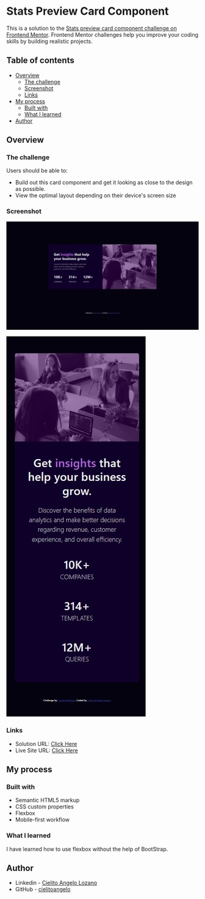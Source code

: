 # Stats Preview Card Component

This is a solution to the [Stats preview card component challenge on Frontend Mentor](https://www.frontendmentor.io/challenges/stats-preview-card-component-8JqbgoU62). Frontend Mentor challenges help you improve your coding skills by building realistic projects. 

## Table of contents

- [Overview](#overview)
  - [The challenge](#the-challenge)
  - [Screenshot](#screenshot)
  - [Links](#links)
- [My process](#my-process)
  - [Built with](#built-with)
  - [What I learned](#what-i-learned)
- [Author](#author)

## Overview

### The challenge

Users should be able to:
- Build out this card component and get it looking as close to the design as possible.
- View the optimal layout depending on their device's screen size

### Screenshot

![Desktop Screenshot](/design/Stats-Desktop.png)

![Mobile Screenshot](/design/Stats-Mobile.png)

### Links

- Solution URL: [Click Here](https://www.frontendmentor.io/solutions/stats-preview-card-component-XH8v3Hhpo)
- Live Site URL: [Click Here](https://cielitoangelo.github.io/stats/)

## My process

### Built with

- Semantic HTML5 markup
- CSS custom properties
- Flexbox
- Mobile-first workflow

### What I learned

I have learned how to use flexbox without the help of BootStrap.

## Author

- Linkedin - [Cielito Angelo Lozano](https://www.linkedin.com/in/cielitoangelo)
- GitHub - [cielitoangelo](https://www.github.com/cielitoangelo)

